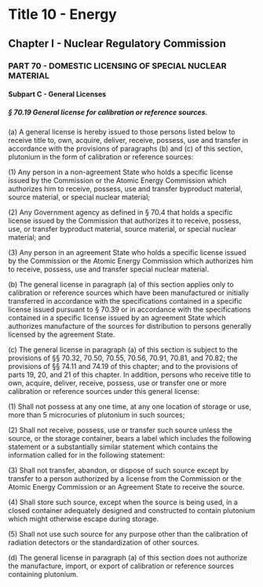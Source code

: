 
# Title 10 - Energy
## Chapter I - Nuclear Regulatory Commission
### PART 70 - DOMESTIC LICENSING OF SPECIAL NUCLEAR MATERIAL
#### Subpart C - General Licenses
##### § 70.19 General license for calibration or reference sources.

(a) A general license is hereby issued to those persons listed below to receive title to, own, acquire, deliver, receive, possess, use and transfer in accordance with the provisions of paragraphs (b) and (c) of this section, plutonium in the form of calibration or reference sources:

(1) Any person in a non-agreement State who holds a specific license issued by the Commission or the Atomic Energy Commission which authorizes him to receive, possess, use and transfer byproduct material, source material, or special nuclear material;

(2) Any Government agency as defined in § 70.4 that holds a specific license issued by the Commission that authorizes it to receive, possess, use, or transfer byproduct material, source material, or special nuclear material; and

(3) Any person in an agreement State who holds a specific license issued by the Commission or the Atomic Energy Commission which authorizes him to receive, possess, use and transfer special nuclear material.

(b) The general license in paragraph (a) of this section applies only to calibration or reference sources which have been manufactured or initially transferred in accordance with the specifications contained in a specific license issued pursuant to § 70.39 or in accordance with the specifications contained in a specific license issued by an agreement State which authorizes manufacture of the sources for distribution to persons generally licensed by the agreement State.

(c) The general license in paragraph (a) of this section is subject to the provisions of §§ 70.32, 70.50, 70.55, 70.56, 70.91, 70.81, and 70.82; the provisions of §§ 74.11 and 74.19 of this chapter; and to the provisions of parts 19, 20, and 21 of this chapter. In addition, persons who receive title to own, acquire, deliver, receive, possess, use or transfer one or more calibration or reference sources under this general license:

(1) Shall not possess at any one time, at any one location of storage or use, more than 5 microcuries of plutonium in such sources;

(2) Shall not receive, possess, use or transfer such source unless the source, or the storage container, bears a label which includes the following statement or a substantially similar statement which contains the information called for in the following statement:

(3) Shall not transfer, abandon, or dispose of such source except by transfer to a person authorized by a license from the Commission or the Atomic Energy Commission or an Agreement State to receive the source.

(4) Shall store such source, except when the source is being used, in a closed container adequately designed and constructed to contain plutonium which might otherwise escape during storage.

(5) Shall not use such source for any purpose other than the calibration of radiation detectors or the standardization of other sources.

(d) The general license in paragraph (a) of this section does not authorize the manufacture, import, or export of calibration or reference sources containing plutonium.
